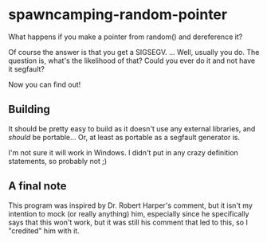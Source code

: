 spawncamping-random-pointer
===========================

What happens if you make a pointer from random() and dereference it?

Of course the answer is that you get a SIGSEGV.
... Well, usually you do. The question is, what's the likelihood of that? Could you ever do it and not have it segfault?

Now you can find out!

Building
--------

It should be pretty easy to build as it doesn't use any external libraries, and *should* be portable... Or, at least as portable as a segfault generator is.

I'm not sure it will work in Windows. I didn't put in any crazy definition statements, so probably not ;)

A final note
------------

This program was inspired by Dr. Robert Harper's comment, but it isn't my intention to mock (or really anything) him, especially since he specifically says that this won't work, but it was still his comment that led to this, so I "credited" him with it.
